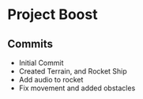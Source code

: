 # Project Boost

## Commits
* Initial Commit
* Created Terrain, and Rocket Ship
* Add audio to rocket
* Fix movement and added obstacles
